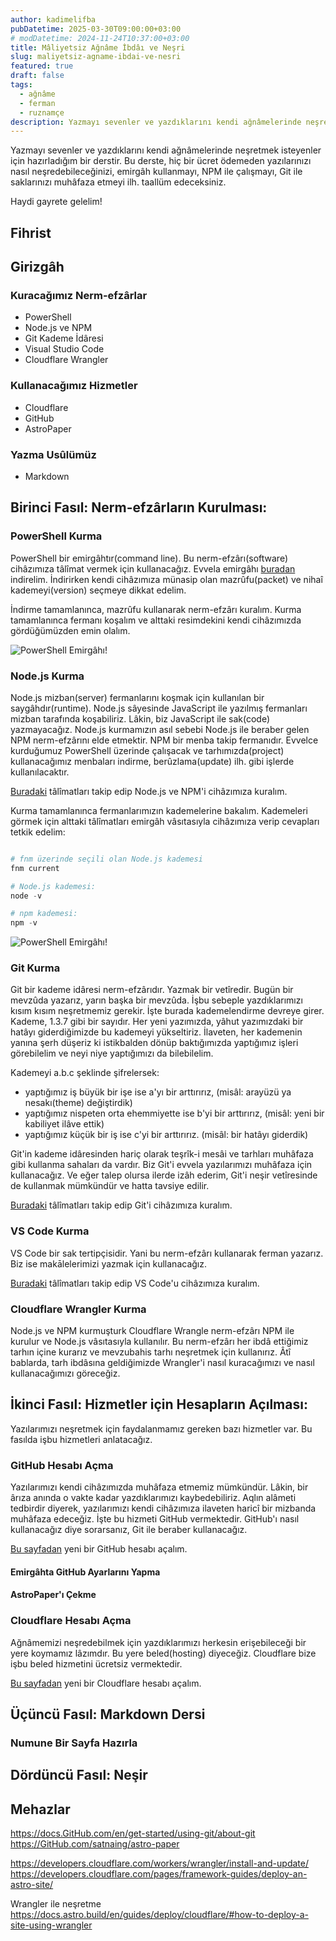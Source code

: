 ```yaml
---
author: kadimelifba
pubDatetime: 2025-03-30T09:00:00+03:00
# modDatetime: 2024-11-24T10:37:00+03:00
title: Mâliyetsiz Ağnâme İbdâı ve Neşri
slug: maliyetsiz-agname-ibdai-ve-nesri
featured: true
draft: false
tags:
  - ağnâme
  - ferman
  - ruznamçe
description: Yazmayı sevenler ve yazdıklarını kendi ağnâmelerinde neşretmek isteyenler için hazırladığım bir derstir.
---
```


Yazmayı sevenler ve yazdıklarını kendi ağnâmelerinde neşretmek isteyenler için hazırladığım bir derstir.
Bu derste, hiç bir ücret ödemeden yazılarınızı nasıl neşredebileceğinizi, emirgâh kullanmayı, NPM ile çalışmayı, Git ile saklarınızı muhâfaza etmeyi ilh. taallüm edeceksiniz.

Haydi gayrete gelelim!

## Fihrist

## Girizgâh

### Kuracağımız Nerm-efzârlar

- PowerShell
- Node.js ve NPM
- Git Kademe İdâresi
- Visual Studio Code
- Cloudflare Wrangler

### Kullanacağımız Hizmetler

- Cloudflare
- GitHub
- AstroPaper

### Yazma Usûlümüz

- Markdown

## Birinci Fasıl: Nerm-efzârların Kurulması:

### PowerShell Kurma

PowerShell bir emirgâhtır(command line). Bu nerm-efzârı(software) cihâzımıza tâlîmat vermek için kullanacağız.
Evvela emirgâhı [buradan](https://GitHub.com/PowerShell/PowerShell/releases) indirelim.
İndirirken kendi cihâzımıza münasip olan mazrûfu(packet) ve nihaî kademeyi(version) seçmeye dikkat edelim.

İndirme tamamlanınca, mazrûfu kullanarak nerm-efzârı kuralım. Kurma tamamlanınca fermanı koşalım ve alttaki resimdekini kendi cihâzımızda gördüğümüzden emin olalım.

![PowerShell Emirgâhı!](https://ambar.kadimelifba.com/ruznamce/maliyetsiz-agname-ibdai-ve-nesri/emirgah.jpg "PowerShell Emirgâhı")

### Node.js Kurma

Node.js mizban(server) fermanlarını koşmak için kullanılan bir saygâhdır(runtime). Node.js sâyesinde JavaScript ile yazılmış fermanları mizban tarafında koşabiliriz. Lâkin, biz JavaScript ile sak(code) yazmayacağız. Node.js kurmamızın asıl sebebi Node.js ile beraber gelen NPM nerm-efzârını elde etmektir. NPM bir menba takip fermanıdır. Evvelce kurduğumuz PowerShell üzerinde çalışacak ve tarhımızda(project) kullanacağımız menbaları indirme, berûzlama(update) ilh. gibi işlerde kullanılacaktır.

[Buradaki](https://nodejs.org/en/download) tâlîmatları takip edip Node.js ve NPM'i cihâzımıza kuralım.

Kurma tamamlanınca fermanlarımızın kademelerine bakalım. Kademeleri görmek için alttaki tâlîmatları emirgâh vâsıtasıyla cihâzımıza verip cevapları tetkik edelim:

```ps1

# fnm üzerinde seçili olan Node.js kademesi
fnm current

# Node.js kademesi:
node -v

# npm kademesi:
npm -v

```

![PowerShell Emirgâhı!](https://ambar.kadimelifba.com/ruznamce/maliyetsiz-agname-ibdai-ve-nesri/emirgah-kademeler.jpg "PowerShell Emirgâhı")

### Git Kurma

Git bir kademe idâresi nerm-efzârıdır. Yazmak bir vetîredir. Bugün bir mevzûda yazarız, yarın başka bir mevzûda. İşbu sebeple yazdıklarımızı kısım kısım neşretmemiz gerekir.
İşte burada kademelendirme devreye girer. Kademe, 1.3.7 gibi bir sayıdır. Her yeni yazımızda, yâhut yazımızdaki bir hatâyı giderdiğimizde bu kademeyi yükseltiriz. İlaveten, her kademenin yanına şerh düşeriz ki istikbalden dönüp baktığımızda yaptığımız işleri görebilelim ve neyi niye yaptığımızı da bilebilelim.

Kademeyi a.b.c şeklinde şifrelersek:

- yaptığımız iş büyük bir işe ise a'yı bir arttırırız, (misâl: arayüzü ya nesakı(theme) değiştirdik)
- yaptığımız nispeten orta ehemmiyette ise b'yi bir arttırırız, (misâl: yeni bir kabiliyet ilâve ettik)
- yaptığımız küçük bir iş ise c'yi bir arttırırız. (misâl: bir hatâyı giderdik)

Git'in kademe idâresinden hariç olarak teşrîk-i mesâi ve tarhları muhâfaza gibi kullanma sahaları da vardır. Biz Git'i evvela yazılarımızı muhâfaza için kullanacağız. Ve eğer talep olursa ilerde izâh ederim, Git'i neşir vetîresinde de kullanmak mümkündür ve hatta tavsiye edilir.

[Buradaki](https://git-scm.com/downloads) tâlîmatları takip edip Git'i cihâzımıza kuralım.

### VS Code Kurma

VS Code bir sak tertipçisidir. Yani bu nerm-efzârı kullanarak ferman yazarız. Biz ise makālelerimizi yazmak için kullanacağız.

[Buradaki](https://code.visualstudio.com/download) tâlîmatları takip edip VS Code'u cihâzımıza kuralım.

### Cloudflare Wrangler Kurma

Node.js ve NPM kurmuşturk Cloudflare Wrangle nerm-efzârı NPM ile kurulur ve Node.js vâsıtasıyla kullanılır. Bu nerm-efzârı her ibdâ ettiğimiz tarhın içine kurarız ve mevzubahis tarhı neşretmek için kullanırız. Âtî bablarda, tarh ibdâsına geldiğimizde Wrangler'i nasıl kuracağımızı ve nasıl kullanacağımızı göreceğiz.

## İkinci Fasıl: Hizmetler için Hesapların Açılması:

Yazılarımızı neşretmek için faydalanmamız gereken bazı hizmetler var. Bu fasılda işbu hizmetleri anlatacağız.

### GitHub Hesabı Açma

Yazılarımızı kendi cihâzımızda muhâfaza etmemiz mümkündür. Lâkin, bir ârıza anında o vakte kadar yazdıklarımızı kaybedebiliriz. Aqlın alâmeti tedbirdir diyerek, yazılarımızı kendi cihâzımıza ilaveten haricî bir mizbanda muhâfaza edeceğiz. İşte bu hizmeti GitHub vermektedir. GitHub'ı nasıl kullanacağız diye sorarsanız, Git ile beraber kullanacağız.

[Bu sayfadan](https://dash.cloudflare.com/login) yeni bir GitHub hesabı açalım.

#### Emirgâhta GitHub Ayarlarını Yapma

#### AstroPaper'ı Çekme

### Cloudflare Hesabı Açma

Ağnâmemizi neşredebilmek için yazdıklarımızı herkesin erişebileceği bir yere koymamız lâzımdır. Bu yere beled(hosting) diyeceğiz. Cloudflare bize işbu beled hizmetini ücretsiz vermektedir.

[Bu sayfadan](https://dash.cloudflare.com/login) yeni bir Cloudflare hesabı açalım.

## Üçüncü Fasıl: Markdown Dersi

### Numune Bir Sayfa Hazırla

## Dördüncü Fasıl: Neşir

## Mehazlar

https://docs.GitHub.com/en/get-started/using-git/about-git
https://GitHub.com/satnaing/astro-paper

https://developers.cloudflare.com/workers/wrangler/install-and-update/
https://developers.cloudflare.com/pages/framework-guides/deploy-an-astro-site/

Wrangler ile neşretme
https://docs.astro.build/en/guides/deploy/cloudflare/#how-to-deploy-a-site-using-wrangler
